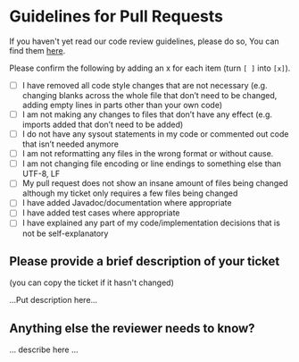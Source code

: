 # Guidelines for Pull Requests

If you haven't yet read our code review guidelines, please do so, You can find them [here](https://diging.atlassian.net/wiki/spaces/DIGING/pages/2256076801/Code+Review+Guidelines).

Please confirm the following by adding an x for each item (turn `[ ]` into `[x]`).

- [ ] I have removed all code style changes that are not necessary (e.g. changing blanks across the whole file that don’t need to be changed, adding empty lines in parts other than your own code)
- [ ] I am not making any changes to files that don’t have any effect (e.g. imports added that don’t need to be added)
- [ ] I do not have any sysout statements in my code or commented out code that isn’t needed anymore
- [ ] I am not reformatting any files in the wrong format or without cause. 
- [ ] I am not changing file encoding or line endings to something else than UTF-8, LF
- [ ] My pull request does not show an insane amount of files being changed although my ticket only requires a few files being changed
- [ ] I have added Javadoc/documentation where appropriate
- [ ] I have added test cases where appropriate
- [ ] I have explained any part of my code/implementation decisions that is not be self-explanatory

## Please provide a brief description of your ticket 
(you can copy the ticket if it hasn't changed) 

...Put description here...
  
## Anything else the reviewer needs to know?

... describe here ...
